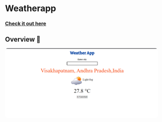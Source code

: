 # Weatherapp

### [Check it out here] 


## Overview 👀

<p align="center">
<img src="overview.png" style="border-radius:8px">
</p>

[Check it out here]: https://sreeramthatavarthi.github.io/weatherapp/
